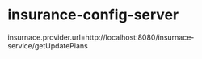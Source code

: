 # insurance-config-server
insurnace.provider.url=http://localhost:8080/insurnace-service/getUpdatePlans
